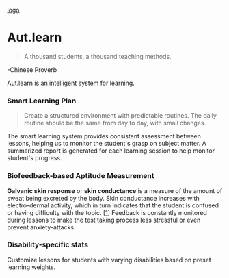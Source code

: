 [logo]
# Aut.learn
>A thousand students, a thousand teaching methods.

-Chinese Proverb

Aut.learn is an intelligent system for learning.

### Smart Learning Plan
>Create a structured environment with predictable routines. The daily routine should be the same from day to day, with small changes.

The smart learning system provides consistent assessment between lessons, helping us to monitor the student's grasp on subject matter.
A summarized report is generated for each learning session to help monitor student's progress.
 
### Biofeedback-based Aptitude Measurement
**Galvanic skin response** or **skin conductance** is a measure of the amount of sweat being excreted by the body. Skin conductance increases with electro-dermal activity, which in turn indicates that the student is confused or having difficulty with the topic. [[1]] Feedback is constantly monitored during lessons to make the test taking process less stressful or even prevent anxiety-attacks.

### Disability-specific stats
Customize lessons for students with varying disabilities based on preset learning weights. 


###   

[1]:http://www.springer.com/gp/book/9781461411253
[logo]: https://github.com/whatisaroad/Emote-Inc---Healthcare/assets/logo.png "Aut.learn"
